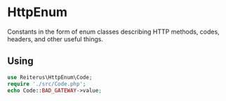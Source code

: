 # HttpEnum
Constants in the form of enum classes describing HTTP methods, codes, headers, and other useful things.

## Using
```php
use Reiterus\HttpEnum\Code;
require './src/Code.php';
echo Code::BAD_GATEWAY->value;
```
